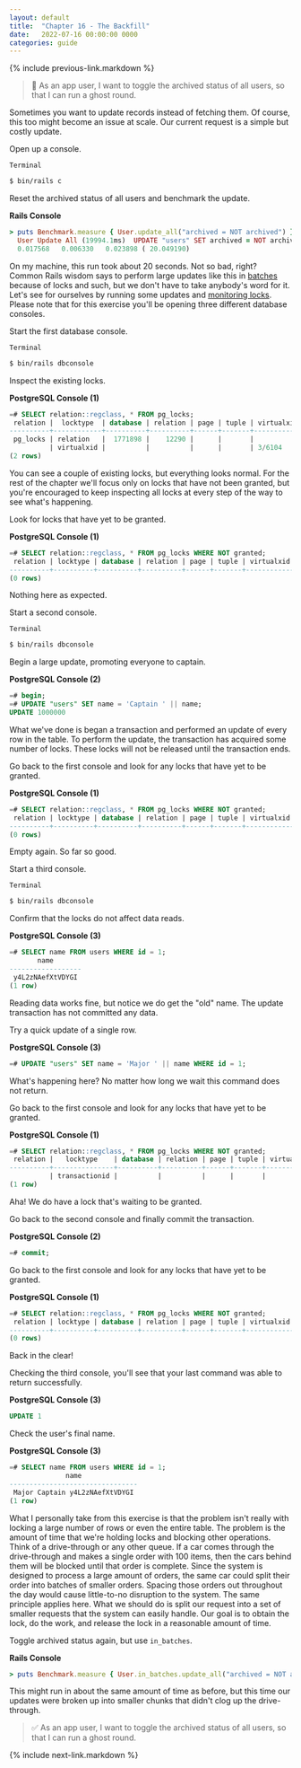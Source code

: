 ```yaml
---
layout: default
title:  "Chapter 16 - The Backfill"
date:   2022-07-16 00:00:00 0000
categories: guide
---
```


{% include previous-link.markdown %}

> 📝 As an app user, I want to toggle the archived status of all users, so that I can run a ghost round.

Sometimes you want to update records instead of fetching them. Of course, this too might become an issue at scale. Our current request is a simple but costly update.

Open up a console.

`Terminal`

```bash
$ bin/rails c
```

Reset the archived status of all users and benchmark the update.

**Rails Console**

```ruby
> puts Benchmark.measure { User.update_all("archived = NOT archived") }
  User Update All (19994.1ms)  UPDATE "users" SET archived = NOT archived
  0.017568   0.006330   0.023898 ( 20.049190)
```

On my machine, this run took about 20 seconds. Not so bad, right? Common Rails wisdom says to perform large updates like this in [batches](https://edgeapi.rubyonrails.org/classes/ActiveRecord/Batches.html) because of locks and such, but we don't have to take anybody's word for it. Let's see for ourselves by running some updates and [monitoring locks](https://wiki.postgresql.org/wiki/Lock_Monitoring). Please note that for this exercise you'll be opening three different database consoles.

Start the first database console.

`Terminal`

```bash
$ bin/rails dbconsole
```

Inspect the existing locks.

**PostgreSQL Console (1)**

```sql
=# SELECT relation::regclass, * FROM pg_locks;
 relation |  locktype  | database | relation | page | tuple | virtualxid | transactionid | classid | objid | objsubid | virtualtransaction |  pid  |      mode       | granted | fastpath | waitstart
----------+------------+----------+----------+------+-------+------------+---------------+---------+-------+----------+--------------------+-------+-----------------+---------+----------+-----------
 pg_locks | relation   |  1771898 |    12290 |      |       |            |               |         |       |          | 3/6104             | 19841 | AccessShareLock | t       | t        |
          | virtualxid |          |          |      |       | 3/6104     |               |         |       |          | 3/6104             | 19841 | ExclusiveLock   | t       | t        |
(2 rows)
```

You can see a couple of existing locks, but everything looks normal. For the rest of the chapter we'll focus only on locks that have not been granted, but you're encouraged to keep inspecting all locks at every step of the way to see what's happening.

Look for locks that have yet to be granted.

**PostgreSQL Console (1)**

```sql
=# SELECT relation::regclass, * FROM pg_locks WHERE NOT granted;
 relation | locktype | database | relation | page | tuple | virtualxid | transactionid | classid | objid | objsubid | virtualtransaction | pid | mode | granted | fastpath | waitstart
----------+----------+----------+----------+------+-------+------------+---------------+---------+-------+----------+--------------------+-----+------+---------+----------+-----------
(0 rows)
```

Nothing here as expected.

Start a second console.

`Terminal`

```bash
$ bin/rails dbconsole
```

Begin a large update, promoting everyone to captain.

**PostgreSQL Console (2)**

```sql
=# begin;
=# UPDATE "users" SET name = 'Captain ' || name;
UPDATE 1000000
```

What we've done is began a transaction and performed an update of every row in the table. To perform the update, the transaction has acquired some number of locks. These locks will not be released until the transaction ends.

Go back to the first console and look for any locks that have yet to be granted.

**PostgreSQL Console (1)**

```sql
=# SELECT relation::regclass, * FROM pg_locks WHERE NOT granted;
 relation | locktype | database | relation | page | tuple | virtualxid | transactionid | classid | objid | objsubid | virtualtransaction | pid | mode | granted | fastpath | waitstart
----------+----------+----------+----------+------+-------+------------+---------------+---------+-------+----------+--------------------+-----+------+---------+----------+-----------
(0 rows)
```

Empty again. So far so good.

Start a third console.

`Terminal`

```bash
$ bin/rails dbconsole
```

Confirm that the locks do not affect data reads.

**PostgreSQL Console (3)**

```sql
=# SELECT name FROM users WHERE id = 1;
       name
------------------
 y4L2zNAefXtVDYGI
(1 row)
```

Reading data works fine, but notice we do get the "old" name. The update transaction has not committed any data.

Try a quick update of a single row.

**PostgreSQL Console (3)**

```sql
=# UPDATE "users" SET name = 'Major ' || name WHERE id = 1;
```

What's happening here? No matter how long we wait this command does not return.

Go back to the first console and look for any locks that have yet to be granted.

**PostgreSQL Console (1)**

```sql
=# SELECT relation::regclass, * FROM pg_locks WHERE NOT granted;
 relation |   locktype    | database | relation | page | tuple | virtualxid | transactionid | classid | objid | objsubid | virtualtransaction |  pid  |   mode    | granted | fastpath |           waitstart
----------+---------------+----------+----------+------+-------+------------+---------------+---------+-------+----------+--------------------+-------+-----------+---------+----------+-------------------------------
          | transactionid |          |          |      |       |            |       1187017 |         |       |          | 5/181              | 19947 | ShareLock | f       | f        | 2022-07-29 16:01:27.551946-04
(1 row)
```

Aha! We do have a lock that's waiting to be granted.

Go back to the second console and finally commit the transaction.

**PostgreSQL Console (2)**

```sql
=# commit;
```

Go back to the first console and look for any locks that have yet to be granted.

**PostgreSQL Console (1)**

```sql
=# SELECT relation::regclass, * FROM pg_locks WHERE NOT granted;
 relation | locktype | database | relation | page | tuple | virtualxid | transactionid | classid | objid | objsubid | virtualtransaction | pid | mode | granted | fastpath | waitstart
----------+----------+----------+----------+------+-------+------------+---------------+---------+-------+----------+--------------------+-----+------+---------+----------+-----------
(0 rows)
```

Back in the clear!

Checking the third console, you'll see that your last command was able to return successfully.

**PostgreSQL Console (3)**

```sql
UPDATE 1
```

Check the user's final name.

**PostgreSQL Console (3)**

```sql
=# SELECT name FROM users WHERE id = 1;
              name
--------------------------------
 Major Captain y4L2zNAefXtVDYGI
(1 row)
```

What I personally take from this exercise is that the problem isn't really with locking a large number of rows or even the entire table. The problem is the amount of time that we're holding locks and blocking other operations. Think of a drive-through or any other queue. If a car comes through the drive-through and makes a single order with 100 items, then the cars behind them will be blocked until that order is complete. Since the system is designed to process a large amount of orders, the same car could split their order into batches of smaller orders. Spacing those orders out throughout the day would cause little-to-no disruption to the system. The same principle applies here. What we should do is split our request into a set of smaller requests that the system can easily handle. Our goal is to obtain the lock, do the work, and release the lock in a reasonable amount of time.

Toggle archived status again, but use `in_batches`.

**Rails Console**

```ruby
> puts Benchmark.measure { User.in_batches.update_all("archived = NOT archived") }
```

This might run in about the same amount of time as before, but this time our updates were broken up into smaller chunks that didn't clog up the drive-through.

> ✅ As an app user, I want to toggle the archived status of all users, so that I can run a ghost round.

{% include next-link.markdown %}
